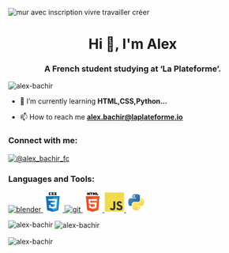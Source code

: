 
![mur avec inscription vivre travailler créer](https://images.unsplash.com/photo-1516383740770-fbcc5ccbece0?q=80&w=1974&auto=format&fit=crop&ixlib=rb-4.0.3&ixid=M3wxMjA3fDB8MHxwaG90by1wYWdlfHx8fGVufDB8fHx8fA%3D%3D=20x10)
<h1 align="center">Hi 👋, I'm Alex</h1>
<h3 align="center">A French student studying at ‘La Plateforme’.</h3>

<p align="left"> <img src="https://komarev.com/ghpvc/?username=alex-bachir&label=Profile%20views&color=58c8d0&style=flat-square" alt="alex-bachir" /> </p>

- 🌱 I’m currently learning **HTML,CSS,Python...**

- 📫 How to reach me **alex.bachir@laplateforme.io**

<h3 align="left">Connect with me:</h3>
<p align="left">
<a href="https://dev.to/@alex_bachir_fc" target="blank"><img align="center" src="https://raw.githubusercontent.com/rahuldkjain/github-profile-readme-generator/master/src/images/icons/Social/devto.svg" alt="@alex_bachir_fc" height="30" width="40" /></a>
</p>

<h3 align="left">Languages and Tools:</h3>
<p align="left"> <a href="https://www.blender.org/" target="_blank" rel="noreferrer"> <img src="https://download.blender.org/branding/community/blender_community_badge_white.svg" alt="blender" width="40" height="40"/> </a> <a href="https://www.w3schools.com/css/" target="_blank" rel="noreferrer"> <img src="https://raw.githubusercontent.com/devicons/devicon/master/icons/css3/css3-original-wordmark.svg" alt="css3" width="40" height="40"/> </a> <a href="https://git-scm.com/" target="_blank" rel="noreferrer"> <img src="https://www.vectorlogo.zone/logos/git-scm/git-scm-icon.svg" alt="git" width="40" height="40"/> </a> <a href="https://www.w3.org/html/" target="_blank" rel="noreferrer"> <img src="https://raw.githubusercontent.com/devicons/devicon/master/icons/html5/html5-original-wordmark.svg" alt="html5" width="40" height="40"/> </a> <a href="https://developer.mozilla.org/en-US/docs/Web/JavaScript" target="_blank" rel="noreferrer"> <img src="https://raw.githubusercontent.com/devicons/devicon/master/icons/javascript/javascript-original.svg" alt="javascript" width="40" height="40"/> </a> <a href="https://www.python.org" target="_blank" rel="noreferrer"> <img src="https://raw.githubusercontent.com/devicons/devicon/master/icons/python/python-original.svg" alt="python" width="40" height="40"/> </a> </p>

<p><img align="left" src="https://github-readme-stats.vercel.app/api/top-langs?username=alex-bachir&show_icons=true&theme=tokyonight&locale=en&layout=compact" alt="alex-bachir" /></p>

<p>&nbsp;<img align="center" src="https://github-readme-stats.vercel.app/api?username=alex-bachir&show_icons=true&theme=tokyonight&locale=en" alt="alex-bachir" /></p>

<p><img align="center" src="https://github-readme-streak-stats.herokuapp.com/?user=alex-bachir&theme=dark" alt="alex-bachir" /></p>

    


